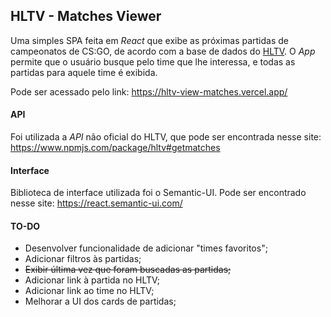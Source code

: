 ## HLTV - Matches Viewer

Uma simples SPA feita em _React_ que exibe as próximas partidas de campeonatos de CS:GO, de acordo com a base de dados do [HLTV](https://hltv.org).
O _App_ permite que o usuário busque pelo time que lhe interessa, e todas as partidas para aquele time é exibida.

Pode ser acessado pelo link: https://hltv-view-matches.vercel.app/

#### API
Foi utilizada a _API_ não oficial do HLTV, que pode ser encontrada nesse site:
https://www.npmjs.com/package/hltv#getmatches

#### Interface
Biblioteca de interface utilizada foi o Semantic-UI. Pode ser encontrado nesse site:
https://react.semantic-ui.com/

#### TO-DO
 - Desenvolver funcionalidade de adicionar "times favoritos";
 - Adicionar filtros às partidas;
 - ~~Exibir última vez que foram buscadas as partidas;~~
 - Adicionar link à partida no HLTV;
 - Adicionar link ao time no HLTV;
 - Melhorar a UI dos cards de partidas;
